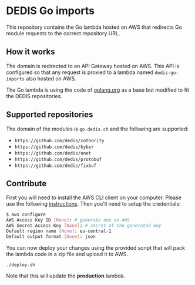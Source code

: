 # DEDIS Go imports

This repository contains the Go lambda hosted on AWS that redirects Go module
requests to the correct repository URL.

## How it works

The domain is redirected to an API Gateway hosted on AWS. This API is configured
so that any request is proxied to a lambda named `dedis-go-imports` also hosted
on AWS.

The Go lambda is using the code of [golang.org](https://github.com/golang/website/blob/master/cmd/golangorg/x.go)
as a base but modified to fit the DEDIS repositories.

## Supported repositories

The domain of the modules is `go.dedis.ch` and the following are supported:

- `https://github.com/dedis/cothority`
- `https://github.com/dedis/kyber`
- `https://github.com/dedis/onet`
- `https://github.com/dedis/protobuf`
- `https://github.com/dedis/fixbuf`

## Contribute

First you will need to install the AWS CLI client on your computer. Please use the
following [instructions](https://docs.aws.amazon.com/cli/latest/userguide/cli-chap-install.html).
Then you'll need to setup the credentials:

```bash
$ aws configure
AWS Access Key ID [None]: # generate one on AWS
AWS Secret Access Key [None]: # secret of the generated key
Default region name [None]: eu-central-1
Default output format [None]: json
```

You can now deploy your changes using the provided script that will pack the
lambda code in a zip file and upload it to AWS.

```
./deploy.sh
```

Note that this will update the **production** lambda.
